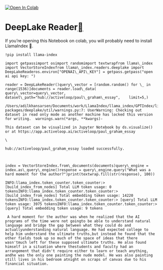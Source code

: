 [![Open In Colab](https://colab.research.google.com/assets/colab-badge.svg)](https://colab.research.google.com/github/run-llama/llama_index/blob/main/docs/examples/data_connectors/DeepLakeReader.ipynb)

DeepLake Reader[](#deeplake-reader "Permalink to this heading")
================================================================

If you’re opening this Notebook on colab, you will probably need to install LlamaIndex 🦙.


```
!pip install llama-index
```

```
import getpassimport osimport randomimport textwrapfrom llama\_index import VectorStoreIndexfrom llama\_index.readers.deeplake import DeepLakeReaderos.environ["OPENAI\_API\_KEY"] = getpass.getpass("open ai api key: ")
```

```
reader = DeepLakeReader()query\_vector = [random.random() for \_ in range(1536)]documents = reader.load\_data(    query\_vector=query\_vector,    dataset\_path="hub://activeloop/paul\_graham\_essay",    limit=5,)
```

```
/Users/adilkhansarsen/Documents/work/LlamaIndex/llama_index/GPTIndex/lib/python3.9/site-packages/deeplake/util/warnings.py:7: UserWarning: Checking out dataset in read only mode as another machine has locked this version for writing.  warnings.warn(*args, **kwargs)-
```

```
This dataset can be visualized in Jupyter Notebook by ds.visualize() or at https://app.activeloop.ai/activeloop/paul_graham_essay
```

```
\
```

```
hub://activeloop/paul_graham_essay loaded successfully.
```

```
 
```

```
index = VectorStoreIndex.from\_documents(documents)query\_engine = index.as\_query\_engine()response = query\_engine.query("What was a hard moment for the author?")print(textwrap.fill(str(response), 100))
```

```
INFO:llama_index.token_counter.token_counter:> [build_index_from_nodes] Total LLM token usage: 0 tokensINFO:llama_index.token_counter.token_counter:> [build_index_from_nodes] Total embedding token usage: 14220 tokensINFO:llama_index.token_counter.token_counter:> [query] Total LLM token usage: 3975 tokensINFO:llama_index.token_counter.token_counter:> [query] Total embedding token usage: 9 tokens
```

```
 A hard moment for the author was when he realized that the AI programs of the time were not goingto be able to understand natural language and bridge the gap between what they could do and actuallyunderstanding natural language. He had expected college to help him understand the ultimate truths,but instead he found that the other fields took up so much of the space of ideas that there wasn'tmuch left for these supposed ultimate truths. He also found himself in a situation where thestudents and faculty had an arrangement that didn't require either to learn or teach anything, andhe was the only one painting the nude model. He was also painting still lives in his bedroom atnight on scraps of canvas due to his financial situation.
```
